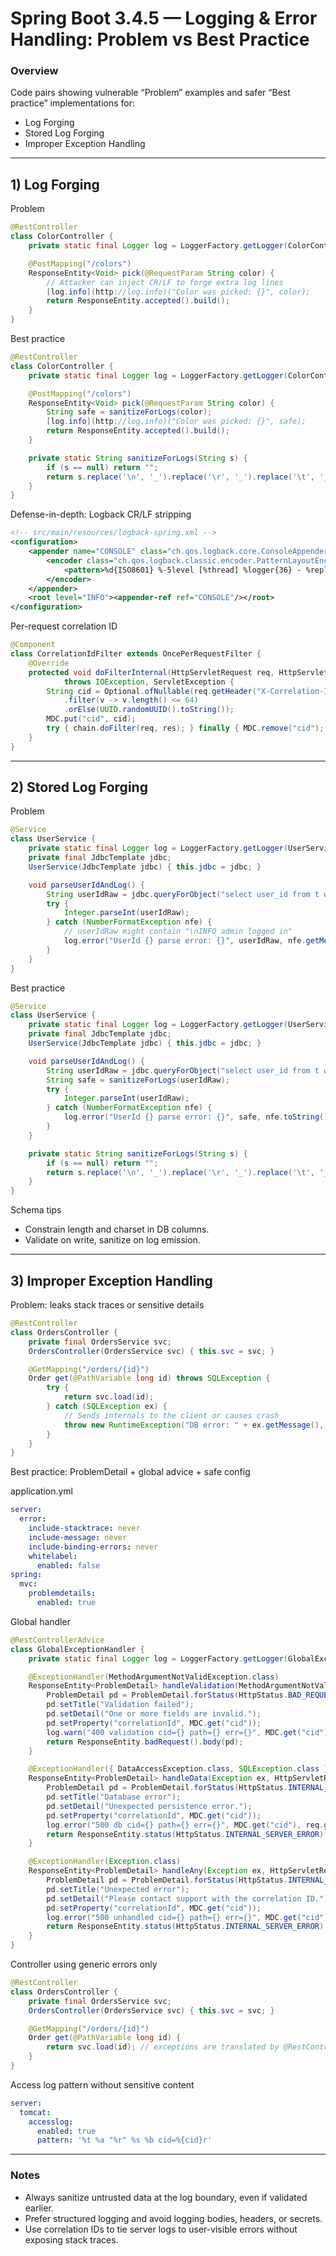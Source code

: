 # Spring Boot 3.4.5 — Logging & Error Handling: Problem vs Best Practice

### Overview

Code pairs showing vulnerable “Problem” examples and safer “Best practice” implementations for:

- Log Forging
- Stored Log Forging
- Improper Exception Handling

---

## 1) Log Forging

Problem

```java
@RestController
class ColorController {
	private static final Logger log = LoggerFactory.getLogger(ColorController.class);

	@PostMapping("/colors")
	ResponseEntity<Void> pick(@RequestParam String color) {
		// Attacker can inject CR/LF to forge extra log lines
		[log.info](http://log.info)("Color was picked: {}", color);
		return ResponseEntity.accepted().build();
	}
}
```

Best practice

```java
@RestController
class ColorController {
	private static final Logger log = LoggerFactory.getLogger(ColorController.class);

	@PostMapping("/colors")
	ResponseEntity<Void> pick(@RequestParam String color) {
		String safe = sanitizeForLogs(color);
		[log.info](http://log.info)("Color was picked: {}", safe);
		return ResponseEntity.accepted().build();
	}

	private static String sanitizeForLogs(String s) {
		if (s == null) return "";
		return s.replace('\n', '_').replace('\r', '_').replace('\t', '_');
	}
}
```

Defense-in-depth: Logback CR/LF stripping

```xml
<!-- src/main/resources/logback-spring.xml -->
<configuration>
	<appender name="CONSOLE" class="ch.qos.logback.core.ConsoleAppender">
		<encoder class="ch.qos.logback.classic.encoder.PatternLayoutEncoder">
			<pattern>%d{ISO8601} %-5level [%thread] %logger{36} - %replace(%msg){'\r|\n','_'} cid=%X{cid}%n</pattern>
		</encoder>
	</appender>
	<root level="INFO"><appender-ref ref="CONSOLE"/></root>
</configuration>
```

Per-request correlation ID

```java
@Component
class CorrelationIdFilter extends OncePerRequestFilter {
	@Override
	protected void doFilterInternal(HttpServletRequest req, HttpServletResponse res, FilterChain chain)
			throws IOException, ServletException {
		String cid = Optional.ofNullable(req.getHeader("X-Correlation-Id"))
			.filter(v -> v.length() <= 64)
			.orElse(UUID.randomUUID().toString());
		MDC.put("cid", cid);
		try { chain.doFilter(req, res); } finally { MDC.remove("cid"); }
	}
}
```

---

## 2) Stored Log Forging

Problem

```java
@Service
class UserService {
	private static final Logger log = LoggerFactory.getLogger(UserService.class);
	private final JdbcTemplate jdbc;
	UserService(JdbcTemplate jdbc) { this.jdbc = jdbc; }

	void parseUserIdAndLog() {
		String userIdRaw = jdbc.queryForObject("select user_id from t where ...", String.class);
		try {
			Integer.parseInt(userIdRaw);
		} catch (NumberFormatException nfe) {
			// userIdRaw might contain "\nINFO admin logged in"
			log.error("UserId {} parse error: {}", userIdRaw, nfe.getMessage());
		}
	}
}
```

Best practice

```java
@Service
class UserService {
	private static final Logger log = LoggerFactory.getLogger(UserService.class);
	private final JdbcTemplate jdbc;
	UserService(JdbcTemplate jdbc) { this.jdbc = jdbc; }

	void parseUserIdAndLog() {
		String userIdRaw = jdbc.queryForObject("select user_id from t where ...", String.class);
		String safe = sanitizeForLogs(userIdRaw);
		try {
			Integer.parseInt(userIdRaw);
		} catch (NumberFormatException nfe) {
			log.error("UserId {} parse error: {}", safe, nfe.toString());
		}
	}

	private static String sanitizeForLogs(String s) {
		if (s == null) return "";
		return s.replace('\n', '_').replace('\r', '_').replace('\t', '_');
	}
}
```

Schema tips

- Constrain length and charset in DB columns.
- Validate on write, sanitize on log emission.

---

## 3) Improper Exception Handling

Problem: leaks stack traces or sensitive details

```java
@RestController
class OrdersController {
	private final OrdersService svc;
	OrdersController(OrdersService svc) { this.svc = svc; }

	@GetMapping("/orders/{id}")
	Order get(@PathVariable long id) throws SQLException {
		try {
			return svc.load(id);
		} catch (SQLException ex) {
			// Sends internals to the client or causes crash
			throw new RuntimeException("DB error: " + ex.getMessage(), ex);
		}
	}
}
```

Best practice: ProblemDetail + global advice + safe config

application.yml

```yaml
server:
  error:
    include-stacktrace: never
    include-message: never
    include-binding-errors: never
    whitelabel:
      enabled: false
spring:
  mvc:
    problemdetails:
      enabled: true
```

Global handler

```java
@RestControllerAdvice
class GlobalExceptionHandler {
	private static final Logger log = LoggerFactory.getLogger(GlobalExceptionHandler.class);

	@ExceptionHandler(MethodArgumentNotValidException.class)
	ResponseEntity<ProblemDetail> handleValidation(MethodArgumentNotValidException ex, HttpServletRequest req) {
		ProblemDetail pd = ProblemDetail.forStatus(HttpStatus.BAD_REQUEST);
		pd.setTitle("Validation failed");
		pd.setDetail("One or more fields are invalid.");
		pd.setProperty("correlationId", MDC.get("cid"));
		log.warn("400 validation cid={} path={} err={}", MDC.get("cid"), req.getRequestURI(), ex.toString());
		return ResponseEntity.badRequest().body(pd);
	}

	@ExceptionHandler({ DataAccessException.class, SQLException.class })
	ResponseEntity<ProblemDetail> handleData(Exception ex, HttpServletRequest req) {
		ProblemDetail pd = ProblemDetail.forStatus(HttpStatus.INTERNAL_SERVER_ERROR);
		pd.setTitle("Database error");
		pd.setDetail("Unexpected persistence error.");
		pd.setProperty("correlationId", MDC.get("cid"));
		log.error("500 db cid={} path={} err={}", MDC.get("cid"), req.getRequestURI(), ex.toString());
		return ResponseEntity.status(HttpStatus.INTERNAL_SERVER_ERROR).body(pd);
	}

	@ExceptionHandler(Exception.class)
	ResponseEntity<ProblemDetail> handleAny(Exception ex, HttpServletRequest req) {
		ProblemDetail pd = ProblemDetail.forStatus(HttpStatus.INTERNAL_SERVER_ERROR);
		pd.setTitle("Unexpected error");
		pd.setDetail("Please contact support with the correlation ID.");
		pd.setProperty("correlationId", MDC.get("cid"));
		log.error("500 unhandled cid={} path={} err={}", MDC.get("cid"), req.getRequestURI(), ex.toString());
		return ResponseEntity.status(HttpStatus.INTERNAL_SERVER_ERROR).body(pd);
	}
}
```

Controller using generic errors only

```java
@RestController
class OrdersController {
	private final OrdersService svc;
	OrdersController(OrdersService svc) { this.svc = svc; }

	@GetMapping("/orders/{id}")
	Order get(@PathVariable long id) {
		return svc.load(id); // exceptions are translated by @RestControllerAdvice
	}
}
```

Access log pattern without sensitive content

```yaml
server:
  tomcat:
    accesslog:
      enabled: true
      pattern: '%t %a "%r" %s %b cid=%{cid}r'
```

---

### Notes

- Always sanitize untrusted data at the log boundary, even if validated earlier.
- Prefer structured logging and avoid logging bodies, headers, or secrets.
- Use correlation IDs to tie server logs to user-visible errors without exposing stack traces.